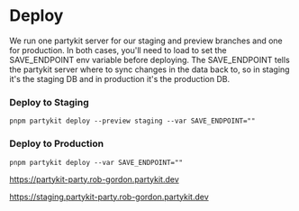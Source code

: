 # Deploy

We run one partykit server for our staging and preview branches and one for production. In both cases, you'll need to load to set the SAVE_ENDPOINT env variable before deploying.
The SAVE_ENDPOINT tells the partykit server where to sync changes in the data back to, so in staging it's the staging DB and in production it's the production DB.


### Deploy to Staging

```
pnpm partykit deploy --preview staging --var SAVE_ENDPOINT=""
```


### Deploy to Production

```
pnpm partykit deploy --var SAVE_ENDPOINT=""
```

https://partykit-party.rob-gordon.partykit.dev

https://staging.partykit-party.rob-gordon.partykit.dev
